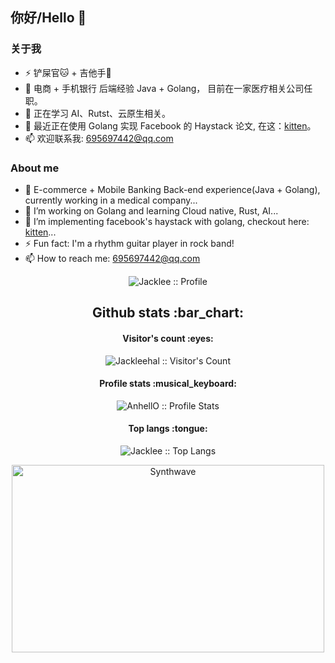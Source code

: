 ## 你好/Hello 👋

### 关于我
- ⚡ 铲屎官🐱 + 吉他手🎸
- 🌱 电商 + 手机银行 后端经验 Java + Golang， 目前在一家医疗相关公司任职。
- 🤔 正在学习 AI、Rutst、云原生相关。
- 💬 最近正在使用 Golang 实现 Facebook 的 Haystack 论文, 在这：[kitten](https://github.com/JackLeeHal/kitten)。
- 📫 欢迎联系我: 695697442@qq.com

### About me
- 🌱 E-commerce + Mobile Banking Back-end experience(Java + Golang), currently working in a medical company...
- 🤔 I’m working on Golang and learning Cloud native, Rust, AI...
- 💬 I’m implementing facebook's haystack with golang, checkout here: [kitten](https://github.com/JackLeeHal/kitten)...
- ⚡ Fun fact: I'm a rhythm guitar player in rock band!
- 📫 How to reach me: 695697442@qq.com

<p align="center"><img src="https://github-profile-trophy.vercel.app/?username=JackLeeHal&column=8&theme=onedark" alt="Jacklee :: Profile"/></p>

<h2 align="center">Github stats :bar_chart:</h2>

<h4 align="center">Visitor's count :eyes:</h4>

<p align="center"><img src="https://profile-counter.glitch.me/{Jackleehal}/count.svg" alt="Jackleehal :: Visitor's Count" /></p>

<h4 align="center">Profile stats :musical_keyboard:</h4>

<p align="center"><img src="https://github-readme-stats.vercel.app/api?username=Jackleehal&show_icons=true&theme=synthwave" alt="AnhellO :: Profile Stats" /></p>

<h4 align="center">Top langs :tongue:</h4>

<p align="center"><img src="https://github-readme-stats.vercel.app/api/top-langs/?username=JackLeeHal&langs_count=10&theme=tokyonight&layout=compact" alt="Jacklee :: Top Langs" /></p>

<p align="center"><img src="https://thumbs.gfycat.com/GoodnaturedFondGaur-size_restricted.gif" alt="Synthwave" height="300" width="500"></p>

